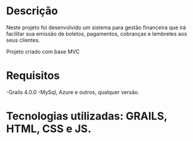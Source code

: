 # Descrição

Neste projeto foi desenvolvido um sistema para gestão financeira que irá facilitar sua emissão de boletos, pagamentos, cobranças e lembretes aos seus clientes.

Projeto criado com base MVC

# Requisitos

-Grails 4.0.0
-MySql, Azure e outros, qualquer versão.

# Tecnologias utilizadas: GRAILS, HTML, CSS e JS.
